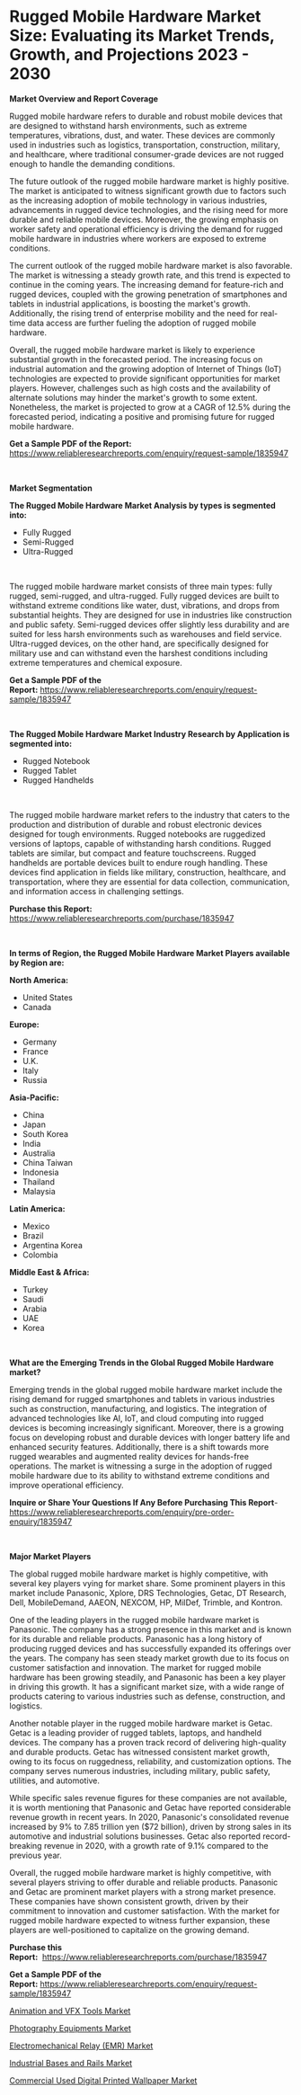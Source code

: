 <p><h1>Rugged Mobile Hardware Market Size: Evaluating its Market Trends, Growth, and Projections 2023 - 2030</h1></p><p><strong>Market Overview and Report Coverage</strong></p>
<p><p>Rugged mobile hardware refers to durable and robust mobile devices that are designed to withstand harsh environments, such as extreme temperatures, vibrations, dust, and water. These devices are commonly used in industries such as logistics, transportation, construction, military, and healthcare, where traditional consumer-grade devices are not rugged enough to handle the demanding conditions.</p><p>The future outlook of the rugged mobile hardware market is highly positive. The market is anticipated to witness significant growth due to factors such as the increasing adoption of mobile technology in various industries, advancements in rugged device technologies, and the rising need for more durable and reliable mobile devices. Moreover, the growing emphasis on worker safety and operational efficiency is driving the demand for rugged mobile hardware in industries where workers are exposed to extreme conditions.</p><p>The current outlook of the rugged mobile hardware market is also favorable. The market is witnessing a steady growth rate, and this trend is expected to continue in the coming years. The increasing demand for feature-rich and rugged devices, coupled with the growing penetration of smartphones and tablets in industrial applications, is boosting the market's growth. Additionally, the rising trend of enterprise mobility and the need for real-time data access are further fueling the adoption of rugged mobile hardware.</p><p>Overall, the rugged mobile hardware market is likely to experience substantial growth in the forecasted period. The increasing focus on industrial automation and the growing adoption of Internet of Things (IoT) technologies are expected to provide significant opportunities for market players. However, challenges such as high costs and the availability of alternate solutions may hinder the market's growth to some extent. Nonetheless, the market is projected to grow at a CAGR of 12.5% during the forecasted period, indicating a positive and promising future for rugged mobile hardware.</p></p>
<p><strong>Get a Sample PDF of the Report:</strong> <a href="https://www.reliableresearchreports.com/enquiry/request-sample/1835947">https://www.reliableresearchreports.com/enquiry/request-sample/1835947</a></p>
<p>&nbsp;</p>
<p><strong>Market Segmentation</strong></p>
<p><strong>The Rugged Mobile Hardware Market Analysis by types is segmented into:</strong></p>
<p><ul><li>Fully Rugged</li><li>Semi-Rugged</li><li>Ultra-Rugged</li></ul></p>
<p>&nbsp;</p>
<p><p>The rugged mobile hardware market consists of three main types: fully rugged, semi-rugged, and ultra-rugged. Fully rugged devices are built to withstand extreme conditions like water, dust, vibrations, and drops from substantial heights. They are designed for use in industries like construction and public safety. Semi-rugged devices offer slightly less durability and are suited for less harsh environments such as warehouses and field service. Ultra-rugged devices, on the other hand, are specifically designed for military use and can withstand even the harshest conditions including extreme temperatures and chemical exposure.</p></p>
<p><strong>Get a Sample PDF of the Report:</strong>&nbsp;<a href="https://www.reliableresearchreports.com/enquiry/request-sample/1835947">https://www.reliableresearchreports.com/enquiry/request-sample/1835947</a></p>
<p>&nbsp;</p>
<p><strong>The Rugged Mobile Hardware Market Industry Research by Application is segmented into:</strong></p>
<p><ul><li>Rugged Notebook</li><li>Rugged Tablet</li><li>Rugged Handhelds</li></ul></p>
<p>&nbsp;</p>
<p><p>The rugged mobile hardware market refers to the industry that caters to the production and distribution of durable and robust electronic devices designed for tough environments. Rugged notebooks are ruggedized versions of laptops, capable of withstanding harsh conditions. Rugged tablets are similar, but compact and feature touchscreens. Rugged handhelds are portable devices built to endure rough handling. These devices find application in fields like military, construction, healthcare, and transportation, where they are essential for data collection, communication, and information access in challenging settings.</p></p>
<p><strong>Purchase this Report:</strong>&nbsp; <a href="https://www.reliableresearchreports.com/purchase/1835947">https://www.reliableresearchreports.com/purchase/1835947</a></p>
<p>&nbsp;</p>
<p><strong>In terms of Region, the Rugged Mobile Hardware Market Players available by Region are:</strong></p>
<p>
    <p> <strong> North America: </strong>
        <ul>
            <li>United States</li>
            <li>Canada</li>
        </ul>
        </p> 
    <p> <strong> Europe: </strong>
        <ul>
            <li>Germany</li>
            <li>France</li>
            <li>U.K.</li>
            <li>Italy</li>
            <li>Russia</li>
        </ul>
        </p> 
    <p> <strong> Asia-Pacific: </strong>
        <ul>
            <li>China</li>
            <li>Japan</li>
            <li>South Korea</li>
            <li>India</li>
            <li>Australia</li>
            <li>China Taiwan</li>
            <li>Indonesia</li>
            <li>Thailand</li>
            <li>Malaysia</li>
        </ul>
        </p> 
    <p> <strong> Latin America: </strong>
        <ul>
            <li>Mexico</li>
            <li>Brazil</li>
            <li>Argentina Korea</li>
            <li>Colombia</li>
        </ul>
        </p> 
    <p> <strong> Middle East & Africa: </strong>
        <ul>
            <li>Turkey</li>
            <li>Saudi</li>
            <li>Arabia</li>
            <li>UAE</li>
            <li>Korea</li>
        </ul>
    </p>
    </p>
<p>&nbsp;</p>
<p><strong>What are the Emerging Trends in the Global Rugged Mobile Hardware market?</strong></p>
<p><p>Emerging trends in the global rugged mobile hardware market include the rising demand for rugged smartphones and tablets in various industries such as construction, manufacturing, and logistics. The integration of advanced technologies like AI, IoT, and cloud computing into rugged devices is becoming increasingly significant. Moreover, there is a growing focus on developing robust and durable devices with longer battery life and enhanced security features. Additionally, there is a shift towards more rugged wearables and augmented reality devices for hands-free operations. The market is witnessing a surge in the adoption of rugged mobile hardware due to its ability to withstand extreme conditions and improve operational efficiency.</p></p>
<p><strong>Inquire or Share Your Questions If Any Before Purchasing This Report</strong>- <a href="https://www.reliableresearchreports.com/enquiry/pre-order-enquiry/1835947">https://www.reliableresearchreports.com/enquiry/pre-order-enquiry/1835947</a></p>
<p>&nbsp;</p>
<p><strong>Major Market Players</strong></p>
<p><p>The global rugged mobile hardware market is highly competitive, with several key players vying for market share. Some prominent players in this market include Panasonic, Xplore, DRS Technologies, Getac, DT Research, Dell, MobileDemand, AAEON, NEXCOM, HP, MilDef, Trimble, and Kontron.</p><p>One of the leading players in the rugged mobile hardware market is Panasonic. The company has a strong presence in this market and is known for its durable and reliable products. Panasonic has a long history of producing rugged devices and has successfully expanded its offerings over the years. The company has seen steady market growth due to its focus on customer satisfaction and innovation. The market for rugged mobile hardware has been growing steadily, and Panasonic has been a key player in driving this growth. It has a significant market size, with a wide range of products catering to various industries such as defense, construction, and logistics.</p><p>Another notable player in the rugged mobile hardware market is Getac. Getac is a leading provider of rugged tablets, laptops, and handheld devices. The company has a proven track record of delivering high-quality and durable products. Getac has witnessed consistent market growth, owing to its focus on ruggedness, reliability, and customization options. The company serves numerous industries, including military, public safety, utilities, and automotive.</p><p>While specific sales revenue figures for these companies are not available, it is worth mentioning that Panasonic and Getac have reported considerable revenue growth in recent years. In 2020, Panasonic's consolidated revenue increased by 9% to 7.85 trillion yen ($72 billion), driven by strong sales in its automotive and industrial solutions businesses. Getac also reported record-breaking revenue in 2020, with a growth rate of 9.1% compared to the previous year.</p><p>Overall, the rugged mobile hardware market is highly competitive, with several players striving to offer durable and reliable products. Panasonic and Getac are prominent market players with a strong market presence. These companies have shown consistent growth, driven by their commitment to innovation and customer satisfaction. With the market for rugged mobile hardware expected to witness further expansion, these players are well-positioned to capitalize on the growing demand.</p></p>
<p><strong>Purchase this Report:</strong>&nbsp;&nbsp;<a href="https://www.reliableresearchreports.com/purchase/1835947">https://www.reliableresearchreports.com/purchase/1835947</a></p>
<p></p>
<p><strong>Get a Sample PDF of the Report:</strong>&nbsp;<a href="https://www.reliableresearchreports.com/enquiry/request-sample/1835947">https://www.reliableresearchreports.com/enquiry/request-sample/1835947</a></p>
<p><p><a href="https://medium.com/@beaublock2023/animation-and-vfx-tools-market-share-evolution-and-market-growth-trends-2023-2030-c4301d2e139e">Animation and VFX Tools Market</a></p><p><a href="https://www.linkedin.com/pulse/photography-equipments-market-size-share-global-analysis/">Photography Equipments Market</a></p><p><a href="https://github.com/rexevange/Market-Research-Report-List-1/blob/main/electromechanical-relay-emr-market.md">Electromechanical Relay (EMR) Market</a></p><p><a href="https://medium.com/@ulicesweber/industrial-bases-and-rails-market-report-reveals-the-latest-trends-and-growth-opportunities-of-this-ae9d39f8b1f9">Industrial Bases and Rails Market</a></p><p><a href="https://github.com/FassouRP/Market-Research-Report-List-1/blob/main/commercial-used-digital-printed-wallpaper-market.md">Commercial Used Digital Printed Wallpaper Market</a></p></p>